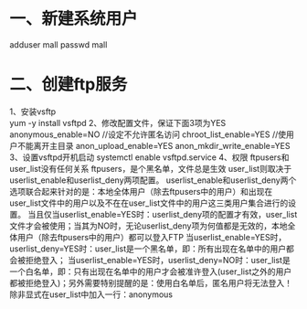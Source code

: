 # 一、新建系统用户<br>
   adduser mall
   passwd mall
# 二、创建ftp服务<br>
   1、安装vsftp<br>
    yum -y install vsftpd
   2、修改配置文件，保证下面3项为YES
    anonymous_enable=NO //设定不允许匿名访问
	chroot_list_enable=YES //使用户不能离开主目录
    anon_upload_enable=YES
    anon_mkdir_write_enable=YES
   3、设置vsftpd开机启动
    systemctl enable vsftpd.service
   4、权限
    ftpusers和user_list没有任何关系
	ftpusers，是个黑名单，文件总是生效
	user_list则取决于userlist_enable和userlist_deny两项配置。
	userlist_enable和userlist_deny两个选项联合起来针对的是：本地全体用户（除去ftpusers中的用户）和出现在user_list文件中的用户以及不在在user_list文件中的用户这三类用户集合进行的设置。
    当且仅当userlist_enable=YES时：userlist_deny项的配置才有效，user_list文件才会被使用；当其为NO时，无论userlist_deny项为何值都是无效的，本地全体用户（除去ftpusers中的用户）都可以登入FTP
    当userlist_enable=YES时，userlist_deny=YES时：user_list是一个黑名单，即：所有出现在名单中的用户都会被拒绝登入；
    当userlist_enable=YES时，userlist_deny=NO时：user_list是一个白名单，即：只有出现在名单中的用户才会被准许登入(user_list之外的用户都被拒绝登入)；另外需要特别提醒的是：使用白名单后，匿名用户将无法登入！除非显式在user_list中加入一行：anonymous
 
